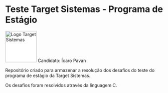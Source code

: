 # Teste Target Sistemas - Programa de Estágio
<img style="background-color: #FFFFFF; height: 100px; margin: 0 auto;" src="https://attachments.gupy.io/production/companies/519/career/574/images/logo.png" alt="Logo Target Sistemas">
Candidato: Ícaro Pavan

Repositório criado para armazenar a resolução dos desafios do teste do programa de estágio da Target Sistemas.

Os desafios foram resolvidos através da linguagem C.
